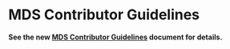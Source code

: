 # MDS Contributor Guidelines

**See the new [MDS Contributor Guidelines](https://github.com/shareportation/governance/blob/main/CONTRIBUTING.md) document for details.**
